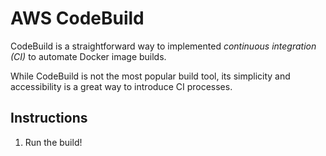 # AWS CodeBuild
CodeBuild is a straightforward way to implemented *continuous integration (CI)* to automate Docker image builds. 

While CodeBuild is not the most popular build tool, its simplicity and accessibility is a great way to introduce CI processes. 

## Instructions
1. Run the build!
